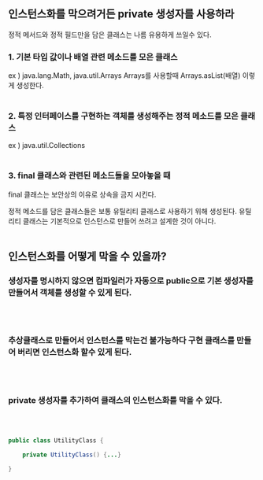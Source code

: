 ## 인스턴스화를 막으려거든 private 생성자를 사용하라

정적 메서드와 정적 필드만을 담은 클래스는 나름 유용하게 쓰일수 있다.

### 1. 기본 타입 값이나 배열 관련 메소드를 모은 클래스
ex ) java.lang.Math, java.util.Arrays
Arrays를 사용할때 Arrays.asList(배열) 이렇게 생성한다.
<br/><br/>
### 2. 특정 인터페이스를 구현하는 객체를 생성해주는 정적 메소드를 모은 클래스
ex ) java.util.Collections
<br/><br/>
### 3. final 클래스와 관련된 메소드들을 모아놓을 때
final 클래스는 보안상의 이유로 상속을 금지 시킨다.

정적 메소드를 담은 클래스들은 보통 유틸리티 클래스로 사용하기 위해 생성된다.
유틸리티 클래스는 기본적으로 인스턴스로 만들어 쓰려고 설계한 것이 아니다.
<br/><br/>
## 인스턴스화를 어떻게 막을 수 있을까?

### 생성자를 명시하지 않으면 컴파일러가 자동으로 public으로 기본 생성자를 만들어서 객체를 생성할 수 있게 된다.
<br/><br/>
### 추상클래스로 만들어서 인스턴스를 막는건 불가능하다 구현 클래스를 만들어 버리면 인스턴스화 할수 있게 된다.
<br/><br/>
### private 생성자를 추가하여 클래스의 인스턴스화를 막을 수 있다.
<br/><br/>
```java
public class UtilityClass {

    private UtilityClass() {...}

}
```